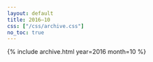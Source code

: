 ```yaml
---
layout: default
title: 2016–10
css: ["/css/archive.css"]
no_toc: true
---
```


{% include archive.html year=2016 month=10 %}

